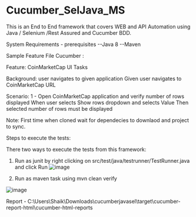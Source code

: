 # Cucumber_SelJava_MS

This is an End to End framework that covers WEB and API Automation using Java / Selenium /Rest Assured and Cucumber BDD.

System Requirements - prerequisites
  --Java 8
  --Maven
  
Sample Feature File Cucumber :

Feature: CoinMarketCap UI Tasks

Background: user navigates to given application
    Given user navigates to CoinMarketCap URL

Scenario: 1 - Open CoinMarketCap application and verify number of rows displayed
    When user selects Show rows dropdown and selects Value
    Then selected number of rows must be displayed



Note: First time when cloned wait for dependecies to downlaod and project to sync.

Steps to execute the tests:

There two ways to execute the tests from this framework:
1. Run as junit by right clicking on src/test/java/testrunner/TestRunner.java and click Run
 ![image](https://user-images.githubusercontent.com/19645866/134804521-5cf04ee1-9e2f-4c43-b175-3631542b1666.png)

2. Run as maven task using mvn clean verify

![image](https://user-images.githubusercontent.com/19645866/134804536-657e6d32-9024-4633-af0b-919fb89d2b77.png)

Report - C:\Users\Shaik\Downloads\cucumberjavasel\target\cucumber-report-html\cucumber-html-reports
